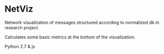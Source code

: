# NetViz

Network visualization of messages structured according to normalized db in research project.

Calculates some basic metrics at the bottom of the visualization.

Python 2.7 & js
